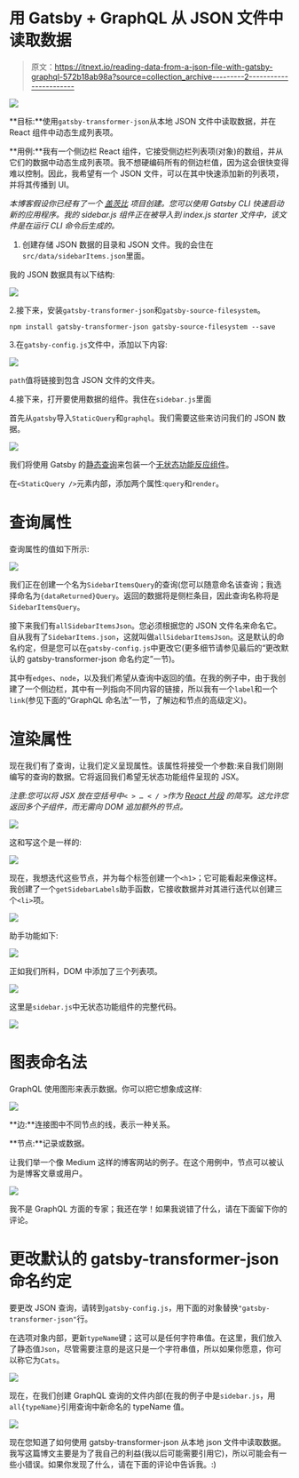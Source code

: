 # 用 Gatsby + GraphQL 从 JSON 文件中读取数据

> 原文：<https://itnext.io/reading-data-from-a-json-file-with-gatsby-graphql-572b18ab98a?source=collection_archive---------2----------------------->

![](img/8667c974bf3e5ebaf0e538cc3f7b32a0.png)

**目标:**使用`gatsby-transformer-json`从本地 JSON 文件中读取数据，并在 React 组件中动态生成列表项。

**用例:**我有一个侧边栏 React 组件，它接受侧边栏列表项(对象)的数组，并从它们的数据中动态生成列表项。我不想硬编码所有的侧边栏值，因为这会很快变得难以控制。因此，我希望有一个 JSON 文件，可以在其中快速添加新的列表项，并将其传播到 UI。

*本博客假设你已经有了一个* [*盖茨比*](https://www.gatsbyjs.org/) *项目创建。您可以使用 Gatsby CLI 快速启动新的应用程序。我的 sidebar.js 组件正在被导入到 index.js starter 文件中，该文件是在运行 CLI 命令后生成的。*

1.  创建存储 JSON 数据的目录和 JSON 文件。我的会住在`src/data/sidebarItems.json`里面。

我的 JSON 数据具有以下结构:

![](img/a5f4acfe87177195fc04c52106e42690.png)

2.接下来，安装`gatsby-transformer-json`和`gatsby-source-filesystem`。

```
npm install gatsby-transformer-json gatsby-source-filesystem --save
```

3.在`gatsby-config.js`文件中，添加以下内容:

![](img/934957160d6fa5bf150cc6e7484d9de5.png)

`path`值将链接到包含 JSON 文件的文件夹。

4.接下来，打开要使用数据的组件。我住在`sidebar.js`里面

首先从`gatsby`导入`StaticQuery`和`graphql`。我们需要这些来访问我们的 JSON 数据。

![](img/4a64144e4cffcd80be7b61a3a122c313.png)

我们将使用 Gatsby 的[静态查询](https://www.gatsbyjs.org/docs/static-query/)来包装一个[无状态功能反应组件](/react-component-class-vs-stateless-component-e3797c7d23ab)。

在`<StaticQuery />`元素内部，添加两个属性:`query`和`render`。

# 查询属性

查询属性的值如下所示:

![](img/862f2754e98365e879be23523057ccb3.png)

我们正在创建一个名为`SidebarItemsQuery`的查询(您可以随意命名该查询；我选择命名为`{dataReturned}Query`。返回的数据将是侧栏条目，因此查询名称将是`SidebarItemsQuery`。

接下来我们有`allSidebarItemsJson`。您必须根据您的 JSON 文件名来命名它。自从我有了`SidebarItems.json`，这就叫做`allSidebarItemsJson`。这是默认的命名约定，但是您可以在`gatsby-config.js`中更改它(更多细节请参见最后的“更改默认的 gatsby-transformer-json 命名约定”一节)。

其中有`edges`、`node`，以及我们希望从查询中返回的值。在我的例子中，由于我创建了一个侧边栏，其中有一列指向不同内容的链接，所以我有一个`label`和一个`link`(参见下面的“GraphQL 命名法”一节，了解边和节点的高级定义)。

# 渲染属性

现在我们有了查询，让我们定义呈现属性。该属性将接受一个参数:来自我们刚刚编写的查询的数据。它将返回我们希望无状态功能组件呈现的 JSX。

*注意:您可以将 JSX 放在空括号中`< > … < / >`作为* [*React 片段*](https://reactjs.org/docs/fragments.html) *的简写。这允许您返回多个子组件，而无需向 DOM 追加额外的节点。*

![](img/5de32ae2cbfc842f0dc1ab478881ff1c.png)

这和写这个是一样的:

![](img/a44dd168acdc46d48f7c6f539f921212.png)

现在，我想迭代这些节点，并为每个标签创建一个`<h1>`；它可能看起来像这样。我创建了一个`getSidebarLabels`助手函数，它接收数据并对其进行迭代以创建三个`<li>`项。

![](img/e91269d2cee949218d8ac44f35556d28.png)

助手功能如下:

![](img/d2a4ad9815423122253061bffb4f4e22.png)

正如我们所料，DOM 中添加了三个列表项。

![](img/05888fa4019cdb2aff617456538ef352.png)

这里是`sidebar.js`中无状态功能组件的完整代码。

![](img/c91e8ed073145c0cb075dc919d6582e9.png)

# 图表命名法

GraphQL 使用图形来表示数据。你可以把它想象成这样:

![](img/70d60133f9c19b0989093b6a092f027d.png)

**边:**连接图中不同节点的线，表示一种关系。

**节点:**记录或数据。

让我们举一个像 Medium 这样的博客网站的例子。在这个用例中，节点可以被认为是博客文章或用户。

![](img/24946d773db01dd9f25164bdb04a6a19.png)

我不是 GraphQL 方面的专家；我还在学！如果我说错了什么，请在下面留下你的评论。

# 更改默认的 gatsby-transformer-json 命名约定

要更改 JSON 查询，请转到`gatsby-config.js`，用下面的对象替换`"gatsby-transformer-json"`行。

在选项对象内部，更新`typeName`键；这可以是任何字符串值。在这里，我们放入了静态值`Json`，尽管需要注意的是这只是一个字符串值，所以如果你愿意，你可以称它为`Cats`。

![](img/48a628de23a65bfab1a7e75220bb92db.png)

现在，在我们创建 GraphQL 查询的文件内部(在我的例子中是`sidebar.js`，用`all{typeName}`引用查询中新命名的 typeName 值。

![](img/705e7ce1da9ffb33b5150248521cee1d.png)

现在您知道了如何使用 gatsby-transformer-json 从本地 json 文件中读取数据。我写这篇博文主要是为了我自己的利益(我以后可能需要引用它)，所以可能会有一些小错误。如果你发现了什么，请在下面的评论中告诉我。:)
